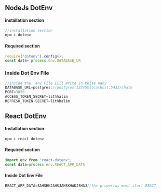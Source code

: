 ## NodeJs DotEnv

#### installation section 
```javascript
//installation section 
npm i dotenv
```
#### Required section
```javascript
require('dotenv').config();
const data= process.env.DATABASE_UR
```
### Inside Dot Env File
```javascript
//Inside the .env File Eill Write In thise Wahy
DATABASE_URL=postgres://postgres:12345@localhost:5432/chate
PORT=3050
ACCESS_TOKEN_SECRET=lithhalim
REFRESH_TOKEN-SECRET=lithhalim
```

## React DotEnv
#### Installation section
```javascript
npm i react-dotenv
```
#### Required section
```javascript
import env from "react-dotenv";
const data=process.env.REACT_APP_DATA
```
#### Inside Dot Env File
```javascript
REACT_APP_DATA=SAHSHKJAHSJAHSKHAKJSHAJ//the propertuy must start REACT_APP
```